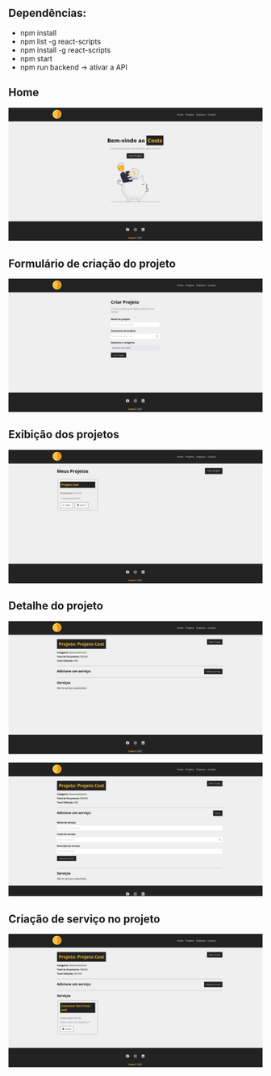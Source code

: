 ## Dependências:

- npm install
- npm list -g react-scripts
- npm install -g react-scripts
- npm start
- npm run backend  -> ativar a API


## Home
![ Imagem da home](/img/home.png)

## Formulário de criação do projeto
![ Imagem do formuçario de criação](img/formulario-criacao.png)


## Exibição dos projetos
![ Imagem da página de exibição dos projetos](img/exibicao-projetos.png)


## Detalhe do projeto
![ Imagem da página de exibição dos detalhes do projeto](img/detalhes-projeto1.png)

![ Imagem da página de exibição dos detalhes do projeto](img/detalhes-projeto2.png)

## Criação de serviço no projeto
![ Imagem da página de exibição dos serviços do projeto](img/adicao-servico.png)
